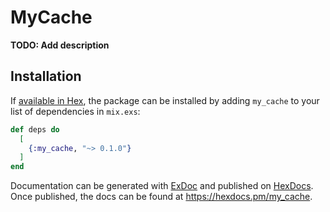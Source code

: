 # MyCache

**TODO: Add description**

## Installation

If [available in Hex](https://hex.pm/docs/publish), the package can be installed
by adding `my_cache` to your list of dependencies in `mix.exs`:

```elixir
def deps do
  [
    {:my_cache, "~> 0.1.0"}
  ]
end
```

Documentation can be generated with [ExDoc](https://github.com/elixir-lang/ex_doc)
and published on [HexDocs](https://hexdocs.pm). Once published, the docs can
be found at <https://hexdocs.pm/my_cache>.

